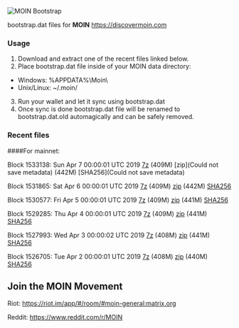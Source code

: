 ![MOIN Bootstrap](https://i.imgur.com/KjM1jMp.jpg)

bootstrap.dat files for **MOIN** https://discovermoin.com

### Usage

1. Download and extract one of the recent files linked below.
2. Place bootstrap.dat file inside of your MOIN data directory:
 - Windows: %APPDATA%\Moin\
 - Unix/Linux: ~/.moin/
3. Run your wallet and let it sync using bootstrap.dat
4. Once sync is done bootstrap.dat file will be renamed to bootstrap.dat.old automagically and can be safely removed.


### Recent files

####For mainnet:

Block 1533138: Sun Apr  7 00:00:01 UTC 2019 [7z]() (409M) [zip](Could not save metadata) (442M) [SHA256](Could not save metadata)

Block 1531865: Sat Apr  6 00:00:01 UTC 2019 [7z](https://transfer.sh/spOmx/bootstrap.dat.20190406.7z) (409M) [zip](https://transfer.sh/xvo9A/bootstrap.dat.20190406.zip) (442M) [SHA256](https://transfer.sh/Fb8p9/sha256.txt)

Block 1530577: Fri Apr  5 00:00:01 UTC 2019 [7z](https://transfer.sh/Gqsa1/bootstrap.dat.20190405.7z) (409M) [zip](https://transfer.sh/n7egn/bootstrap.dat.20190405.zip) (441M) [SHA256](https://transfer.sh/O75SZ/sha256.txt)

Block 1529285: Thu Apr  4 00:00:01 UTC 2019 [7z](https://transfer.sh/7lZVY/bootstrap.dat.20190404.7z) (409M) [zip](https://transfer.sh/AYM5Q/bootstrap.dat.20190404.zip) (441M) [SHA256](https://transfer.sh/YtDF/sha256.txt)

Block 1527993: Wed Apr  3 00:00:02 UTC 2019 [7z](https://transfer.sh/5MRsW/bootstrap.dat.20190403.7z) (408M) [zip](https://transfer.sh/RX5N3/bootstrap.dat.20190403.zip) (441M) [SHA256](https://transfer.sh/BvWOT/sha256.txt)

Block 1526705: Tue Apr  2 00:00:01 UTC 2019 [7z](https://transfer.sh/EopDl/bootstrap.dat.20190402.7z) (408M) [zip](https://transfer.sh/pz3ub/bootstrap.dat.20190402.zip) (440M) [SHA256](https://transfer.sh/OhoEJ/sha256.txt)

## Join the MOIN Movement

Riot: https://riot.im/app/#/room/#moin-general:matrix.org

Reddit: https://www.reddit.com/r/MOIN
